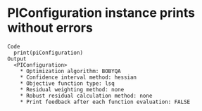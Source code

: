 # PIConfiguration instance prints without errors

    Code
      print(piConfiguration)
    Output
      <PIConfiguration>
        * Optimization algorithm: BOBYQA
        * Confidence interval method: hessian
        * Objective function type: lsq
        * Residual weighting method: none
        * Robust residual calculation method: none
        * Print feedback after each function evaluation: FALSE

